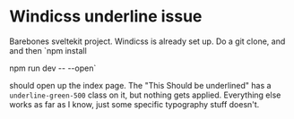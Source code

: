 # Windicss underline issue

Barebones sveltekit project.  Windicss is already set up.  Do a git clone, and and then 
`npm install

npm run dev -- --open`

should open up the index page. The "This Should be underlined" has a `underline-green-500` class on it, but nothing gets applied. Everything else works as far as I know, just some specific typography stuff doesn't.

